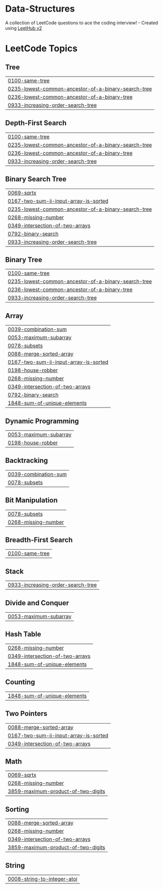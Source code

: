 # Data-Structures
A collection of LeetCode questions to ace the coding interview! - Created using [LeetHub v2](https://github.com/arunbhardwaj/LeetHub-2.0)

<!---LeetCode Topics Start-->
# LeetCode Topics
## Tree
|  |
| ------- |
| [0100-same-tree](https://github.com/Aravinthan-creator/Data-Structures/tree/master/0100-same-tree) |
| [0235-lowest-common-ancestor-of-a-binary-search-tree](https://github.com/Aravinthan-creator/Data-Structures/tree/master/0235-lowest-common-ancestor-of-a-binary-search-tree) |
| [0236-lowest-common-ancestor-of-a-binary-tree](https://github.com/Aravinthan-creator/Data-Structures/tree/master/0236-lowest-common-ancestor-of-a-binary-tree) |
| [0933-increasing-order-search-tree](https://github.com/Aravinthan-creator/Data-Structures/tree/master/0933-increasing-order-search-tree) |
## Depth-First Search
|  |
| ------- |
| [0100-same-tree](https://github.com/Aravinthan-creator/Data-Structures/tree/master/0100-same-tree) |
| [0235-lowest-common-ancestor-of-a-binary-search-tree](https://github.com/Aravinthan-creator/Data-Structures/tree/master/0235-lowest-common-ancestor-of-a-binary-search-tree) |
| [0236-lowest-common-ancestor-of-a-binary-tree](https://github.com/Aravinthan-creator/Data-Structures/tree/master/0236-lowest-common-ancestor-of-a-binary-tree) |
| [0933-increasing-order-search-tree](https://github.com/Aravinthan-creator/Data-Structures/tree/master/0933-increasing-order-search-tree) |
## Binary Search Tree
|  |
| ------- |
| [0069-sqrtx](https://github.com/Aravinthan-creator/Data-Structures/tree/master/0069-sqrtx) |
| [0167-two-sum-ii-input-array-is-sorted](https://github.com/Aravinthan-creator/Data-Structures/tree/master/0167-two-sum-ii-input-array-is-sorted) |
| [0235-lowest-common-ancestor-of-a-binary-search-tree](https://github.com/Aravinthan-creator/Data-Structures/tree/master/0235-lowest-common-ancestor-of-a-binary-search-tree) |
| [0268-missing-number](https://github.com/Aravinthan-creator/Data-Structures/tree/master/0268-missing-number) |
| [0349-intersection-of-two-arrays](https://github.com/Aravinthan-creator/Data-Structures/tree/master/0349-intersection-of-two-arrays) |
| [0792-binary-search](https://github.com/Aravinthan-creator/Data-Structures/tree/master/0792-binary-search) |
| [0933-increasing-order-search-tree](https://github.com/Aravinthan-creator/Data-Structures/tree/master/0933-increasing-order-search-tree) |
## Binary Tree
|  |
| ------- |
| [0100-same-tree](https://github.com/Aravinthan-creator/Data-Structures/tree/master/0100-same-tree) |
| [0235-lowest-common-ancestor-of-a-binary-search-tree](https://github.com/Aravinthan-creator/Data-Structures/tree/master/0235-lowest-common-ancestor-of-a-binary-search-tree) |
| [0236-lowest-common-ancestor-of-a-binary-tree](https://github.com/Aravinthan-creator/Data-Structures/tree/master/0236-lowest-common-ancestor-of-a-binary-tree) |
| [0933-increasing-order-search-tree](https://github.com/Aravinthan-creator/Data-Structures/tree/master/0933-increasing-order-search-tree) |
## Array
|  |
| ------- |
| [0039-combination-sum](https://github.com/Aravinthan-creator/Data-Structures/tree/master/0039-combination-sum) |
| [0053-maximum-subarray](https://github.com/Aravinthan-creator/Data-Structures/tree/master/0053-maximum-subarray) |
| [0078-subsets](https://github.com/Aravinthan-creator/Data-Structures/tree/master/0078-subsets) |
| [0088-merge-sorted-array](https://github.com/Aravinthan-creator/Data-Structures/tree/master/0088-merge-sorted-array) |
| [0167-two-sum-ii-input-array-is-sorted](https://github.com/Aravinthan-creator/Data-Structures/tree/master/0167-two-sum-ii-input-array-is-sorted) |
| [0198-house-robber](https://github.com/Aravinthan-creator/Data-Structures/tree/master/0198-house-robber) |
| [0268-missing-number](https://github.com/Aravinthan-creator/Data-Structures/tree/master/0268-missing-number) |
| [0349-intersection-of-two-arrays](https://github.com/Aravinthan-creator/Data-Structures/tree/master/0349-intersection-of-two-arrays) |
| [0792-binary-search](https://github.com/Aravinthan-creator/Data-Structures/tree/master/0792-binary-search) |
| [1848-sum-of-unique-elements](https://github.com/Aravinthan-creator/Data-Structures/tree/master/1848-sum-of-unique-elements) |
## Dynamic Programming
|  |
| ------- |
| [0053-maximum-subarray](https://github.com/Aravinthan-creator/Data-Structures/tree/master/0053-maximum-subarray) |
| [0198-house-robber](https://github.com/Aravinthan-creator/Data-Structures/tree/master/0198-house-robber) |
## Backtracking
|  |
| ------- |
| [0039-combination-sum](https://github.com/Aravinthan-creator/Data-Structures/tree/master/0039-combination-sum) |
| [0078-subsets](https://github.com/Aravinthan-creator/Data-Structures/tree/master/0078-subsets) |
## Bit Manipulation
|  |
| ------- |
| [0078-subsets](https://github.com/Aravinthan-creator/Data-Structures/tree/master/0078-subsets) |
| [0268-missing-number](https://github.com/Aravinthan-creator/Data-Structures/tree/master/0268-missing-number) |
## Breadth-First Search
|  |
| ------- |
| [0100-same-tree](https://github.com/Aravinthan-creator/Data-Structures/tree/master/0100-same-tree) |
## Stack
|  |
| ------- |
| [0933-increasing-order-search-tree](https://github.com/Aravinthan-creator/Data-Structures/tree/master/0933-increasing-order-search-tree) |
## Divide and Conquer
|  |
| ------- |
| [0053-maximum-subarray](https://github.com/Aravinthan-creator/Data-Structures/tree/master/0053-maximum-subarray) |
## Hash Table
|  |
| ------- |
| [0268-missing-number](https://github.com/Aravinthan-creator/Data-Structures/tree/master/0268-missing-number) |
| [0349-intersection-of-two-arrays](https://github.com/Aravinthan-creator/Data-Structures/tree/master/0349-intersection-of-two-arrays) |
| [1848-sum-of-unique-elements](https://github.com/Aravinthan-creator/Data-Structures/tree/master/1848-sum-of-unique-elements) |
## Counting
|  |
| ------- |
| [1848-sum-of-unique-elements](https://github.com/Aravinthan-creator/Data-Structures/tree/master/1848-sum-of-unique-elements) |
## Two Pointers
|  |
| ------- |
| [0088-merge-sorted-array](https://github.com/Aravinthan-creator/Data-Structures/tree/master/0088-merge-sorted-array) |
| [0167-two-sum-ii-input-array-is-sorted](https://github.com/Aravinthan-creator/Data-Structures/tree/master/0167-two-sum-ii-input-array-is-sorted) |
| [0349-intersection-of-two-arrays](https://github.com/Aravinthan-creator/Data-Structures/tree/master/0349-intersection-of-two-arrays) |
## Math
|  |
| ------- |
| [0069-sqrtx](https://github.com/Aravinthan-creator/Data-Structures/tree/master/0069-sqrtx) |
| [0268-missing-number](https://github.com/Aravinthan-creator/Data-Structures/tree/master/0268-missing-number) |
| [3859-maximum-product-of-two-digits](https://github.com/Aravinthan-creator/Data-Structures/tree/master/3859-maximum-product-of-two-digits) |
## Sorting
|  |
| ------- |
| [0088-merge-sorted-array](https://github.com/Aravinthan-creator/Data-Structures/tree/master/0088-merge-sorted-array) |
| [0268-missing-number](https://github.com/Aravinthan-creator/Data-Structures/tree/master/0268-missing-number) |
| [0349-intersection-of-two-arrays](https://github.com/Aravinthan-creator/Data-Structures/tree/master/0349-intersection-of-two-arrays) |
| [3859-maximum-product-of-two-digits](https://github.com/Aravinthan-creator/Data-Structures/tree/master/3859-maximum-product-of-two-digits) |
## String
|  |
| ------- |
| [0008-string-to-integer-atoi](https://github.com/Aravinthan-creator/Data-Structures/tree/master/0008-string-to-integer-atoi) |
<!---LeetCode Topics End-->